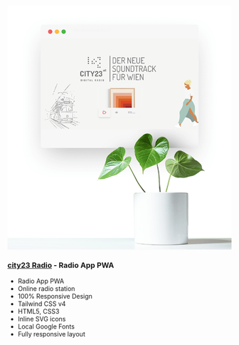 <img src="preview/git.png">

### [city23 Radio](https://city23fm.vercel.app/) - Radio App PWA

- Radio App PWA 
- Online radio station
- 100% Responsive Design
- Tailwind CSS v4
- HTML5, CSS3
- Inline SVG icons 
- Local Google Fonts
- Fully responsive layout